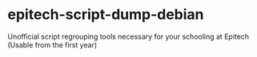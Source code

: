 # epitech-script-dump-debian
Unofficial script regrouping tools necessary for your schooling at Epitech (Usable from the first year)
